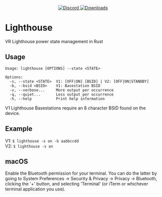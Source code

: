 <div align="center">
  <a href="https://discord.shaybox.com">
    <img alt="Discord" src="https://img.shields.io/discord/824865729445888041?color=404eed&label=Discord&logo=Discord&logoColor=FFFFFF">
  </a>
  <a href="https://github.com/shaybox/lighthouse/releases/latest">
    <img alt="Downloads" src="https://img.shields.io/github/downloads/shaybox/lighthouse/total?color=3fb950&label=Downloads&logo=github&logoColor=FFFFFF">
  </a>
</div>

# Lighthouse
VR Lighthouse power state management in Rust

## Usage

```
Usage: lighthouse [OPTIONS] --state <STATE>

Options:
  -s, --state <STATE>  V1: [OFF|ON] [BSID] | V2: [OFF|ON|STANDBY]
  -b, --bsid <BSID>    V1: Basestation BSID
  -v, --verbose...     More output per occurrence
  -q, --quiet...       Less output per occurrence
  -h, --help           Print help information
```
V1 Lighthouse Basestations require an 8 character BSID found on the device.

## Example
V1: `$ lighthouse -s on -b aabbccdd`  
V2: `$ lighthouse -s on`

## macOS
Enable the Bluetooth permission for your terminal. You can do the latter by going to System Preferences → Security & Privacy → Privacy → Bluetooth, clicking the '+' button, and selecting 'Terminal' (or iTerm or whichever terminal application you use).
